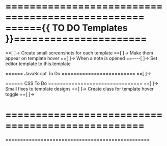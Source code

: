 
=================================================
======{{ TO DO Templates }}======================
=================================================
==[ ]-> Create small screenshots for each template
==[ ]-> Make them appear on template hover
==[ ]-> When a note is opened
==----[ ]-> Set editor template to this.template


====== JavaScript To Do =========================
==[ ]-> 

====== CSS To Do ================================
==[ ]-> Small fixes to template designs
==[ ]-> Create class for template hover toggle
==[ ]-> 

=================================================
=================================================
=================================================


